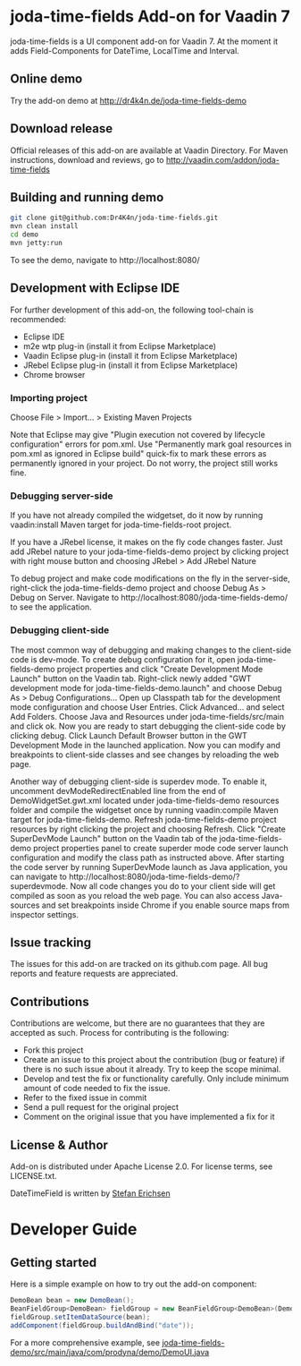 # joda-time-fields Add-on for Vaadin 7

joda-time-fields is a UI component add-on for Vaadin 7. At the moment it adds Field-Components for DateTime, LocalTime and Interval.

## Online demo

Try the add-on demo at <http://dr4k4n.de/joda-time-fields-demo>

## Download release

Official releases of this add-on are available at Vaadin Directory. For Maven instructions, download and reviews, go to http://vaadin.com/addon/joda-time-fields

## Building and running demo

```bash
git clone git@github.com:Dr4K4n/joda-time-fields.git
mvn clean install
cd demo
mvn jetty:run
```

To see the demo, navigate to http://localhost:8080/

## Development with Eclipse IDE

For further development of this add-on, the following tool-chain is recommended:
- Eclipse IDE
- m2e wtp plug-in (install it from Eclipse Marketplace)
- Vaadin Eclipse plug-in (install it from Eclipse Marketplace)
- JRebel Eclipse plug-in (install it from Eclipse Marketplace)
- Chrome browser

### Importing project

Choose File > Import... > Existing Maven Projects

Note that Eclipse may give "Plugin execution not covered by lifecycle configuration" errors for pom.xml. Use "Permanently mark goal resources in pom.xml as ignored in Eclipse build" quick-fix to mark these errors as permanently ignored in your project. Do not worry, the project still works fine. 

### Debugging server-side

If you have not already compiled the widgetset, do it now by running vaadin:install Maven target for joda-time-fields-root project.

If you have a JRebel license, it makes on the fly code changes faster. Just add JRebel nature to your joda-time-fields-demo project by clicking project with right mouse button and choosing JRebel > Add JRebel Nature

To debug project and make code modifications on the fly in the server-side, right-click the joda-time-fields-demo project and choose Debug As > Debug on Server. Navigate to http://localhost:8080/joda-time-fields-demo/ to see the application.

### Debugging client-side

The most common way of debugging and making changes to the client-side code is dev-mode. To create debug configuration for it, open joda-time-fields-demo project properties and click "Create Development Mode Launch" button on the Vaadin tab. Right-click newly added "GWT development mode for joda-time-fields-demo.launch" and choose Debug As > Debug Configurations... Open up Classpath tab for the development mode configuration and choose User Entries. Click Advanced... and select Add Folders. Choose Java and Resources under joda-time-fields/src/main and click ok. Now you are ready to start debugging the client-side code by clicking debug. Click Launch Default Browser button in the GWT Development Mode in the launched application. Now you can modify and breakpoints to client-side classes and see changes by reloading the web page. 

Another way of debugging client-side is superdev mode. To enable it, uncomment devModeRedirectEnabled line from the end of DemoWidgetSet.gwt.xml located under joda-time-fields-demo resources folder and compile the widgetset once by running vaadin:compile Maven target for joda-time-fields-demo. Refresh joda-time-fields-demo project resources by right clicking the project and choosing Refresh. Click "Create SuperDevMode Launch" button on the Vaadin tab of the joda-time-fields-demo project properties panel to create superder mode code server launch configuration and modify the class path as instructed above. After starting the code server by running SuperDevMode launch as Java application, you can navigate to http://localhost:8080/joda-time-fields-demo/?superdevmode. Now all code changes you do to your client side will get compiled as soon as you reload the web page. You can also access Java-sources and set breakpoints inside Chrome if you enable source maps from inspector settings. 

## Issue tracking

The issues for this add-on are tracked on its github.com page. All bug reports and feature requests are appreciated. 

## Contributions

Contributions are welcome, but there are no guarantees that they are accepted as such. Process for contributing is the following:
- Fork this project
- Create an issue to this project about the contribution (bug or feature) if there is no such issue about it already. Try to keep the scope minimal.
- Develop and test the fix or functionality carefully. Only include minimum amount of code needed to fix the issue.
- Refer to the fixed issue in commit
- Send a pull request for the original project
- Comment on the original issue that you have implemented a fix for it

## License & Author

Add-on is distributed under Apache License 2.0. For license terms, see LICENSE.txt.

DateTimeField is written by [Stefan Erichsen](https://github.com/Dr4K4n)

# Developer Guide

## Getting started

Here is a simple example on how to try out the add-on component:

```java
DemoBean bean = new DemoBean();
BeanFieldGroup<DemoBean> fieldGroup = new BeanFieldGroup<DemoBean>(DemoBean.class);
fieldGroup.setItemDataSource(bean);
addComponent(fieldGroup.buildAndBind("date"));
```

For a more comprehensive example, see [joda-time-fields-demo/src/main/java/com/prodyna/demo/DemoUI.java](../blob/master/joda-time-fields-demo/src/main/java/com/prodyna/demo/DemoUI.java)


